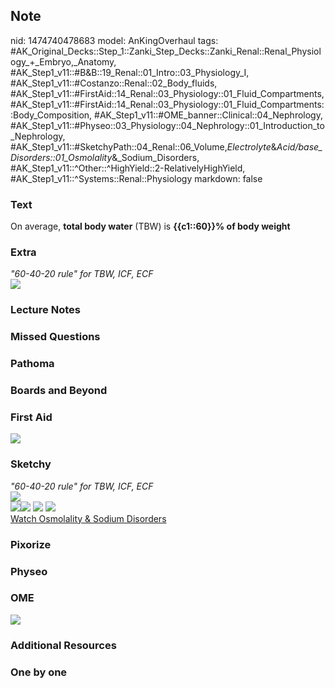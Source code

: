 ## Note
nid: 1474740478683
model: AnKingOverhaul
tags: #AK_Original_Decks::Step_1::Zanki_Step_Decks::Zanki_Renal::Renal_Physiology_+_Embryo,_Anatomy, #AK_Step1_v11::#B&B::19_Renal::01_Intro::03_Physiology_I, #AK_Step1_v11::#Costanzo::Renal::02_Body_fluids, #AK_Step1_v11::#FirstAid::14_Renal::03_Physiology::01_Fluid_Compartments, #AK_Step1_v11::#FirstAid::14_Renal::03_Physiology::01_Fluid_Compartments::Body_Composition, #AK_Step1_v11::#OME_banner::Clinical::04_Nephrology, #AK_Step1_v11::#Physeo::03_Physiology::04_Nephrology::01_Introduction_to_Nephrology, #AK_Step1_v11::#SketchyPath::04_Renal::06_Volume,_Electrolyte_&_Acid/base_Disorders::01_Osmolality_&_Sodium_Disorders, #AK_Step1_v11::^Other::^HighYield::2-RelativelyHighYield, #AK_Step1_v11::^Systems::Renal::Physiology
markdown: false

### Text
On average, <b>total body water</b> (TBW) is <b>{{c1::60}}% of body
weight</b>

### Extra
<div>
  <i>"60-40-20 rule" for TBW, ICF, ECF</i>
</div>
<div>
  <i><img src="paste-373176823448059.jpg"></i>
</div>

### Lecture Notes


### Missed Questions


### Pathoma


### Boards and Beyond


### First Aid
<img src="tmpHrokX5.png">

### Sketchy
<div>
  <i>"60-40-20 rule" for TBW, ICF, ECF</i>
</div>
<div><img src=
"Screen%20Shot%202019-11-03%20at%201.05.19%20PM.png"></div>
<div><img src=
"Screen%20Shot%202019-11-17%20at%206.31.25%20PM_1566160514431_1566160514431.png"><img src="Screen%20Shot%202019-11-17%20at%206.31.17%20PM.png">
<img src="Screen%20Shot%202019-12-28%20at%206.25.00%20PM.JPG">
<img src=
"Screen%20Shot%202020-01-04%20at%2011.24.03%20PM.JPG"></div><a href="https://dashboard.sketchy.com/study/medical/courses/medical-pathophysiology/units/medical-pathophysiology-renal/videos/medical-pathophysiology-renal-volume-electrolyte-and-acidbase-disorders-osmolality-and-sodium-disorders?utm_source=anki&utm_medium=partnership&utm_campaign=february_update&utm_content=medical">Watch
Osmolality & Sodium Disorders</a>

### Pixorize


### Physeo


### OME
<div class="ome-widget">
  <a href=
  "https://onlinemeded.org/spa/nephrology?ref=anki"><img src=
  "_OME_AnkiFlashcards_Topic_6.png"></a>
</div>

### Additional Resources


### One by one

